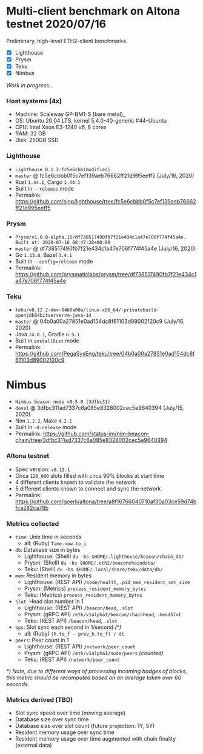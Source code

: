 # Multi-client benchmark on Altona testnet 2020/07/16
Preliminary, high-level ETH2-client benchmarks.
- [x] Lighthouse
- [x] Prysm
- [x] Teku
- [x] Nimbus

_Work in progress..._

### Host systems (4x)
- Machine: Scaleway GP-BM1-S (bare metal)_
- OS: Ubuntu 20.04 LTS, kernel 5.4.0-40-generic #44-Ubuntu
- CPU: Intel Xeon E3-1240 v6, 8 cores
- RAM: 32 GB
- Disk: 250GB SSD

### Lighthouse
- `Lighthouse 0.1.2-fc5e6cbb(modified)`
- `master` @ fc5e6cbbb0f5c7ef139aeb76662ff21d995eeff5 (July/16, 2020)
- Rust `1.44.1`, Cargo `1.44.1`
- Built in `--release` mode
- Permalink: https://github.com/sigp/lighthouse/tree/fc5e6cbbb0f5c7ef139aeb76662ff21d995eeff5

### Prysm
- `Prysm/v1.0.0-alpha.15/df738517490fb7f21e434c1a47e706f774f45a4e. Built at: 2020-07-16 08:47:28+00:00`
- `master` @ df738517490fb7f21e434c1a47e706f774f45a4e (July/16, 2020)
- Go `1.13.8`, Bazel `3.4.1`
- Built in `--config=release` mode
- Permalink: https://github.com/prysmaticlabs/prysm/tree/df738517490fb7f21e434c1a47e706f774f45a4e

### Teku
- `teku/v0.12.2-dev-04b0a00a/linux-x86_64/-privatebuild-openjdk64bitservervm-java-14`
- `master` @ 04b0a00a27851e0ad154dc8f61103d89002120c9 (July/16, 2020)
- Java `14.0.1`, Gradle `6.5.1`
- Built in `installDist` mode
- Permalink: https://github.com/PegaSysEng/teku/tree/04b0a00a27851e0ad154dc8f61103d89002120c9

# Nimbus
- `Nimbus beacon node v0.5.0 (3dfbc31)`
- `devel` @ 3dfbc311ad7337c6a085e8328002cec5e9640394 (July/15, 2020)
- Nim `1.2.2`, Make `4.2.1`
- Built in `-d:release` mode
- Permalink: https://github.com/status-im/nim-beacon-chain/tree/3dfbc311ad7337c6a085e8328002cec5e9640394

### Altona testnet
- Spec version: `v0.12.1`
- Circa `120_000` slots filled with circa 90% blocks at start time
- 4 different clients known to validate the network
- 5 different clients known to connect and sync the network
- Permalink: https://github.com/goerli/altona/tree/a8f16766040710af30a03ce59d74bfca282ca78b

### Metrics collected
- `time`: Unix time in seconds
  - all: (Ruby) `Time.now.to_i`
- `db`: Database size in bytes
  - Lighthouse: (Shell) `du -bs $HOME/.lighthouse/beacon/chain_db/`
  - Prysm: (Shell) `du -bs $HOME/.eth2/beaconchaindata/`
  - Teku: (Shell) `du -bs $HOME/.local/share/teku/data/db/`
- `mem`: Resident memory in bytes
  - Lighthouse: (REST API) `/node/health`, `.pid_mem_resident_set_size`
  - Prysm: (Metrics) `process_resident_memory_bytes`
  - Teku: (Metrics) `process_resident_memory_bytes`
- `slot`: Head slot number in 1
  - Lighthouse: (REST API) `/beacon/head`, `.slot`
  - Prysm: (gRPC API) `/eth/v1alpha1/beacon/chainhead`, `.headSlot`
  - Teku: (REST API) `/beacon/head`, `.slot`
- `bps`: Slot sync each second in 1/second _(*)_
  - all: (Ruby) `(h.to_f - prev_h.to_f) / dt`
- `peers`: Peer count in 1
  - Lighthouse: (REST API) `/network/peer_count`
  - Prysm: (gRPC API) `/eth/v1alpha1/node/peers` _(counted)_
  - Teku: (REST API) `/network/peer_count`

_*) Note, due to different ways of processing incoming badges of blocks, this metric should be recomputed based on an average taken over 60 seconds._

### Metrics derived (TBD)
- Slot sync speed over time (moving average)
- Database size over sync time
- Database size over slot count (future projection: 1Y, 5Y)
- Resident memory usage over sync time
- Resident memory usage over time augmented with chain finality (external data)

